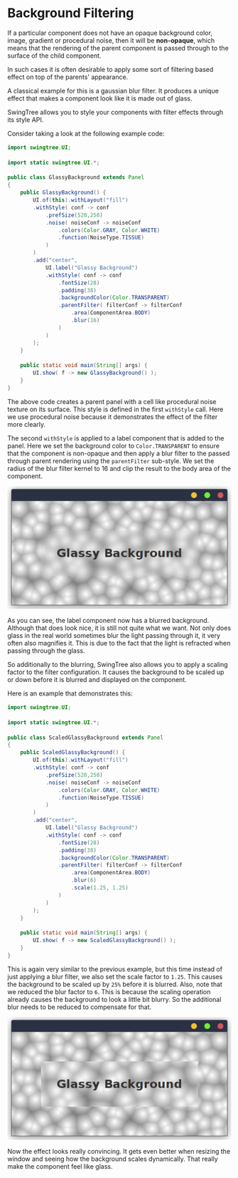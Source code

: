 
# Background Filtering #

If a particular component does not have an opaque background
color, image, gradient or procedural noise, 
then it will be **non-opaque**,
which means that the rendering of the parent component is passed through 
to the surface of the child component.

In such cases it is often desirable to apply some sort of
filtering based effect on top of the parents' appearance.

A classical example for this is a gaussian blur filter.
It produces a unique effect that makes a component
look like it is made out of glass.

SwingTree allows you to style your components with filter effects
through its style API.

Consider taking a look at the following example code:

```java
import swingtree.UI;

import static swingtree.UI.*;

public class GlassyBackground extends Panel
{
    public GlassyBackground() {
        UI.of(this).withLayout("fill")
        .withStyle( conf -> conf
            .prefSize(520,250)
            .noise( noiseConf -> noiseConf
                .colors(Color.GRAY, Color.WHITE)
                .function(NoiseType.TISSUE)
            )
        )
        .add("center",
            UI.label("Glassy Background")
            .withStyle( conf -> conf
                .fontSize(28)
                .padding(38)
                .backgroundColor(Color.TRANSPARENT)
                .parentFilter( filterConf -> filterConf
                    .area(ComponentArea.BODY)
                    .blur(16)
                )
            )
        );
    }

    public static void main(String[] args) {
        UI.show( f -> new GlassyBackground() );
    }
}
```

The above code creates a parent panel with a cell like procedural noise
texture on its surface. This style is defined in the first `withStyle` call.
Here we use procedural noise because it demonstrates the effect of the filter
more clearly.

The second `withStyle` is applied to a label component that is added to the panel.
Here we set the background color to `Color.TRANSPARENT` to ensure that the component
is non-opaque and then apply a blur filter to the passed through parent rendering
using the `parentFilter` sub-style. We set the radius of the blur filter kernel to 16
and clip the result to the body area of the component.


![A glassy background](../img/tutorial/glassy-tissue-background.png)

As you can see, the label component now has a blurred background.
Although that does look nice, it is still not quite what we want.
Not only does glass in the real world sometimes blur the light passing through it, 
it very often also magnifies it. This is due to the fact that the light is refracted
when passing through the glass.

So additionally to the blurring, SwingTree also allows you to apply a scaling 
factor to the filter configuration. It causes the background to be scaled
up or down before it is blurred and displayed on the component.

Here is an example that demonstrates this:

```java
import swingtree.UI;

import static swingtree.UI.*;

public class ScaledGlassyBackground extends Panel
{
    public ScaledGlassyBackground() {
        UI.of(this).withLayout("fill")
        .withStyle( conf -> conf
            .prefSize(520,250)
            .noise( noiseConf -> noiseConf
                .colors(Color.GRAY, Color.WHITE)
                .function(NoiseType.TISSUE)
            )
        )
        .add("center",
            UI.label("Glassy Background")
            .withStyle( conf -> conf
                .fontSize(28)
                .padding(38)
                .backgroundColor(Color.TRANSPARENT)
                .parentFilter( filterConf -> filterConf
                    .area(ComponentArea.BODY)
                    .blur(6)
                    .scale(1.25, 1.25)
                )
            )
        );
    }

    public static void main(String[] args) {
        UI.show( f -> new ScaledGlassyBackground() );
    }
}
```

This is again very similar to the previous example, but this time
instead of just applying a blur filter, we also set the scale factor
to `1.25`. This causes the background to be scaled up by `25%` before it is blurred.
Also, note that we reduced the blur factor to `6`. This is because the scaling
operation already causes the background to look a little bit blurry.
So the additional blur needs to be reduced to compensate for that.

![A scaled glassy background](../img/tutorial/scaled-glassy-tissue-background.png)

Now the effect looks really convincing. It gets even better when
resizing the window and seeing how the background scales dynamically.
That really make the component feel like glass.
